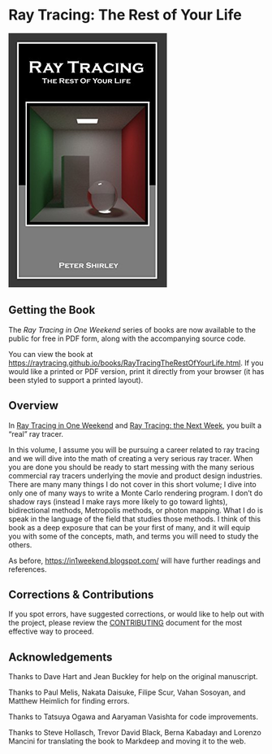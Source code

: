 Ray Tracing: The Rest of Your Life
====================================================================================================

![Ray Tracing: The Rest of Your Life](../images/RTRestOfYourLife.jpg)


Getting the Book
-----------------
The _Ray Tracing in One Weekend_ series of books are now available to the public for free in PDF
form, along with the accompanying source code.

You can view the book at https://raytracing.github.io/books/RayTracingTheRestOfYourLife.html. If you
would like a printed or PDF version, print it directly from your browser (it has been styled to
support a printed layout).


Overview
---------
In [Ray Tracing in One Weekend][] and [Ray Tracing: the Next Week][], you built a “real” ray tracer.

In this volume, I assume you will be pursuing a career related to ray tracing and we will dive into
the math of creating a very serious ray tracer. When you are done you should be ready to start
messing with the many serious commercial ray tracers underlying the movie and product design
industries. There are many many things I do not cover in this short volume; I dive into only one of
many ways to write a Monte Carlo rendering program. I don’t do shadow rays (instead I make rays more
likely to go toward lights), bidirectional methods, Metropolis methods, or photon mapping. What I do
is speak in the language of the field that studies those methods. I think of this book as a deep
exposure that can be your first of many, and it will equip you with some of the concepts, math, and
terms you will need to study the others.

As before, https://in1weekend.blogspot.com/ will have further readings and references.


Corrections & Contributions
----------------------------
If you spot errors, have suggested corrections, or would like to help out with the project, please
review the [CONTRIBUTING][] document for the most effective way to proceed.





Acknowledgements
-----------------
Thanks to Dave Hart and Jean Buckley for help on the original manuscript.

Thanks to Paul Melis, Nakata Daisuke, Filipe Scur, Vahan Sosoyan, and Matthew Heimlich for finding
errors.

Thanks to Tatsuya Ogawa and Aaryaman Vasishta for code improvements.

Thanks to Steve Hollasch, Trevor David Black, Berna Kabadayı and Lorenzo Mancini for translating the
book to Markdeep and moving it to the web.



[Amazon.com]:                 https://amazon.com/dp/B01DN58P8C
[CONTRIBUTING]:               ../CONTRIBUTING.md
[directly from GitHub]:       https://github.com/raytracing/raytracing.github.io/releases/
[Hack the Hood]:              http://www.hackthehood.org/
[Ray Tracing in One Weekend]: ../InOneWeekend/
[Ray Tracing: The Next Week]: ../TheNextWeek/
[Real-Time Rendering]:        http://www.realtimerendering.com/#books-small-table
[submit issues via GitHub]:   https://github.com/raytracing/raytracing.github.io/issues/
